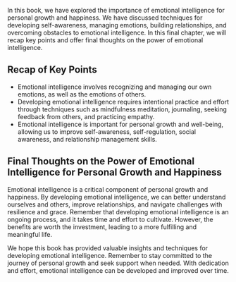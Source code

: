 
In this book, we have explored the importance of emotional intelligence for personal growth and happiness. We have discussed techniques for developing self-awareness, managing emotions, building relationships, and overcoming obstacles to emotional intelligence. In this final chapter, we will recap key points and offer final thoughts on the power of emotional intelligence.

Recap of Key Points
-------------------

* Emotional intelligence involves recognizing and managing our own emotions, as well as the emotions of others.
* Developing emotional intelligence requires intentional practice and effort through techniques such as mindfulness meditation, journaling, seeking feedback from others, and practicing empathy.
* Emotional intelligence is important for personal growth and well-being, allowing us to improve self-awareness, self-regulation, social awareness, and relationship management skills.

Final Thoughts on the Power of Emotional Intelligence for Personal Growth and Happiness
---------------------------------------------------------------------------------------

Emotional intelligence is a critical component of personal growth and happiness. By developing emotional intelligence, we can better understand ourselves and others, improve relationships, and navigate challenges with resilience and grace. Remember that developing emotional intelligence is an ongoing process, and it takes time and effort to cultivate. However, the benefits are worth the investment, leading to a more fulfilling and meaningful life.

We hope this book has provided valuable insights and techniques for developing emotional intelligence. Remember to stay committed to the journey of personal growth and seek support when needed. With dedication and effort, emotional intelligence can be developed and improved over time.
